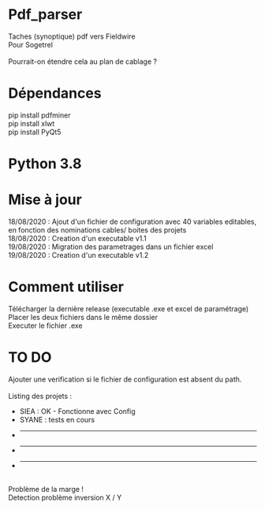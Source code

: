 # Pdf_parser <br/>
Taches (synoptique) pdf vers Fieldwire <br/>
Pour Sogetrel <br/> <br/>
Pourrait-on étendre cela au plan de cablage ? <br/>


# Dépendances <br/>
pip install pdfminer <br/>
pip install xlwt <br/>
pip install PyQt5  <br/>


# Python 3.8 <br/>


# Mise à jour <br/>
18/08/2020 : Ajout d'un fichier de configuration avec 40 variables editables, en fonction des nominations cables/ boites des projets  <br/>
18/08/2020 : Creation d'un executable v1.1  <br/>
19/08/2020 : Migration des parametrages dans un fichier excel  <br/>
19/08/2020 : Creation d'un executable v1.2  <br/>

# Comment utiliser <br/>
Télécharger la dernière release (executable .exe et excel de paramétrage)  <br/>
Placer les deux fichiers dans le même dossier   <br/>
Executer le fichier .exe

# TO DO <br/>
Ajouter une verification si le fichier de configuration est absent du path. <br/>
 <br/>
 Listing des projets :  <br/>
 - SIEA : OK - Fonctionne avec Config <br/>
 - SYANE : tests en cours  <br/>
 - ***
 - ***
 - ***
 <br/>
 Problème de la marge ! <br/>
 Detection problème inversion X / Y <br/>
